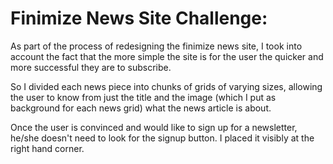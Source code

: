 # Finimize News Site Challenge:

As part of the process of redesigning the finimize news site, I took into account the fact that the more simple the site is for the user the quicker and more successful they are to subscribe.

So I divided each news piece into chunks of grids of varying sizes, allowing the user to know from just the title and the image (which I put as background for each news grid) what the news article is about.

Once the user is convinced and would like to sign up for a newsletter, he/she doesn't need to look for the signup button. I placed it visibly at the right hand corner.
